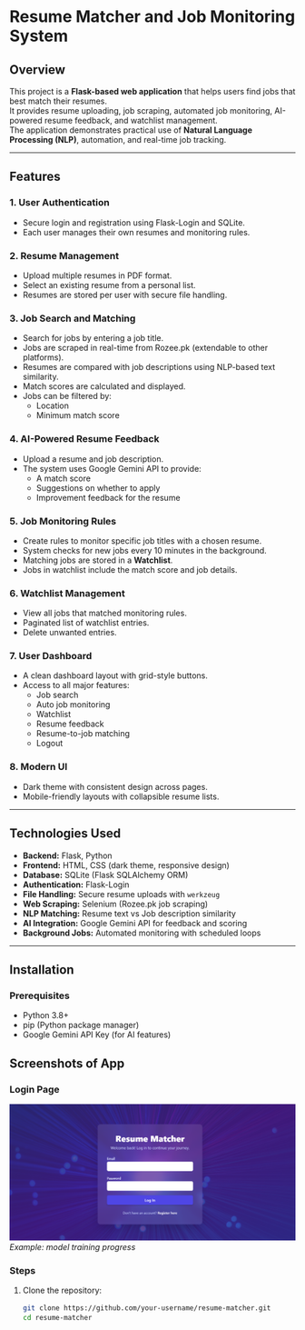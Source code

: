 # Resume Matcher and Job Monitoring System

## Overview
This project is a **Flask-based web application** that helps users find jobs that best match their resumes.  
It provides resume uploading, job scraping, automated job monitoring, AI-powered resume feedback, and watchlist management.  
The application demonstrates practical use of **Natural Language Processing (NLP)**, automation, and real-time job tracking.

---

## Features

### 1. User Authentication
- Secure login and registration using Flask-Login and SQLite.  
- Each user manages their own resumes and monitoring rules.  

### 2. Resume Management
- Upload multiple resumes in PDF format.  
- Select an existing resume from a personal list.  
- Resumes are stored per user with secure file handling.  

### 3. Job Search and Matching
- Search for jobs by entering a job title.  
- Jobs are scraped in real-time from Rozee.pk (extendable to other platforms).  
- Resumes are compared with job descriptions using NLP-based text similarity.  
- Match scores are calculated and displayed.  
- Jobs can be filtered by:
  - Location
  - Minimum match score

### 4. AI-Powered Resume Feedback
- Upload a resume and job description.  
- The system uses Google Gemini API to provide:  
  - A match score  
  - Suggestions on whether to apply  
  - Improvement feedback for the resume  

### 5. Job Monitoring Rules
- Create rules to monitor specific job titles with a chosen resume.  
- System checks for new jobs every 10 minutes in the background.  
- Matching jobs are stored in a **Watchlist**.  
- Jobs in watchlist include the match score and job details.

### 6. Watchlist Management
- View all jobs that matched monitoring rules.  
- Paginated list of watchlist entries.  
- Delete unwanted entries.  

### 7. User Dashboard
- A clean dashboard layout with grid-style buttons.  
- Access to all major features:
  - Job search
  - Auto job monitoring
  - Watchlist
  - Resume feedback
  - Resume-to-job matching
  - Logout  

### 8. Modern UI
- Dark theme with consistent design across pages.  
- Mobile-friendly layouts with collapsible resume lists.  

---

## Technologies Used

- **Backend:** Flask, Python  
- **Frontend:** HTML, CSS (dark theme, responsive design)  
- **Database:** SQLite (Flask SQLAlchemy ORM)  
- **Authentication:** Flask-Login  
- **File Handling:** Secure resume uploads with `werkzeug`  
- **Web Scraping:** Selenium (Rozee.pk job scraping)  
- **NLP Matching:** Resume text vs Job description similarity  
- **AI Integration:** Google Gemini API for feedback and scoring  
- **Background Jobs:** Automated monitoring with scheduled loops  

---

## Installation

### Prerequisites
- Python 3.8+  
- pip (Python package manager)  
- Google Gemini API Key (for AI features)  
## Screenshots of App

### Login Page
![Training Screenshot](screenshots/login.png)  
*Example: model training progress*  

### Steps
1. Clone the repository:
   ```bash
   git clone https://github.com/your-username/resume-matcher.git
   cd resume-matcher
